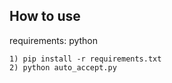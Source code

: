## How to use
requirements: python
```
1) pip install -r requirements.txt
2) python auto_accept.py
```